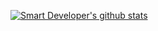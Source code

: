 [![Smart Developer's github stats](https://github-readme-stats.vercel.app/api?username=smart-dev30&count_private=true)](https://github.com/anuraghazra/github-readme-stats)
